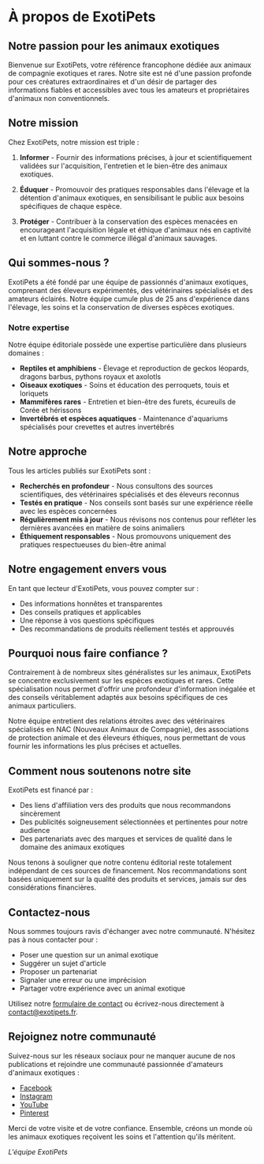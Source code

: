 # À propos de ExotiPets

## Notre passion pour les animaux exotiques

Bienvenue sur ExotiPets, votre référence francophone dédiée aux animaux de compagnie exotiques et rares. Notre site est né d'une passion profonde pour ces créatures extraordinaires et d'un désir de partager des informations fiables et accessibles avec tous les amateurs et propriétaires d'animaux non conventionnels.

## Notre mission

Chez ExotiPets, notre mission est triple :

1. **Informer** - Fournir des informations précises, à jour et scientifiquement validées sur l'acquisition, l'entretien et le bien-être des animaux exotiques.

2. **Éduquer** - Promouvoir des pratiques responsables dans l'élevage et la détention d'animaux exotiques, en sensibilisant le public aux besoins spécifiques de chaque espèce.

3. **Protéger** - Contribuer à la conservation des espèces menacées en encourageant l'acquisition légale et éthique d'animaux nés en captivité et en luttant contre le commerce illégal d'animaux sauvages.

## Qui sommes-nous ?

ExotiPets a été fondé par une équipe de passionnés d'animaux exotiques, comprenant des éleveurs expérimentés, des vétérinaires spécialisés et des amateurs éclairés. Notre équipe cumule plus de 25 ans d'expérience dans l'élevage, les soins et la conservation de diverses espèces exotiques.

### Notre expertise

Notre équipe éditoriale possède une expertise particulière dans plusieurs domaines :

- **Reptiles et amphibiens** - Élevage et reproduction de geckos léopards, dragons barbus, pythons royaux et axolotls
- **Oiseaux exotiques** - Soins et éducation des perroquets, touis et loriquets
- **Mammifères rares** - Entretien et bien-être des furets, écureuils de Corée et hérissons
- **Invertébrés et espèces aquatiques** - Maintenance d'aquariums spécialisés pour crevettes et autres invertébrés

## Notre approche

Tous les articles publiés sur ExotiPets sont :

- **Recherchés en profondeur** - Nous consultons des sources scientifiques, des vétérinaires spécialisés et des éleveurs reconnus
- **Testés en pratique** - Nos conseils sont basés sur une expérience réelle avec les espèces concernées
- **Régulièrement mis à jour** - Nous révisons nos contenus pour refléter les dernières avancées en matière de soins animaliers
- **Éthiquement responsables** - Nous promouvons uniquement des pratiques respectueuses du bien-être animal

## Notre engagement envers vous

En tant que lecteur d'ExotiPets, vous pouvez compter sur :

- Des informations honnêtes et transparentes
- Des conseils pratiques et applicables
- Une réponse à vos questions spécifiques
- Des recommandations de produits réellement testés et approuvés

## Pourquoi nous faire confiance ?

Contrairement à de nombreux sites généralistes sur les animaux, ExotiPets se concentre exclusivement sur les espèces exotiques et rares. Cette spécialisation nous permet d'offrir une profondeur d'information inégalée et des conseils véritablement adaptés aux besoins spécifiques de ces animaux particuliers.

Notre équipe entretient des relations étroites avec des vétérinaires spécialisés en NAC (Nouveaux Animaux de Compagnie), des associations de protection animale et des éleveurs éthiques, nous permettant de vous fournir les informations les plus précises et actuelles.

## Comment nous soutenons notre site

ExotiPets est financé par :

- Des liens d'affiliation vers des produits que nous recommandons sincèrement
- Des publicités soigneusement sélectionnées et pertinentes pour notre audience
- Des partenariats avec des marques et services de qualité dans le domaine des animaux exotiques

Nous tenons à souligner que notre contenu éditorial reste totalement indépendant de ces sources de financement. Nos recommandations sont basées uniquement sur la qualité des produits et services, jamais sur des considérations financières.

## Contactez-nous

Nous sommes toujours ravis d'échanger avec notre communauté. N'hésitez pas à nous contacter pour :

- Poser une question sur un animal exotique
- Suggérer un sujet d'article
- Proposer un partenariat
- Signaler une erreur ou une imprécision
- Partager votre expérience avec un animal exotique

Utilisez notre [formulaire de contact](/contact) ou écrivez-nous directement à contact@exotipets.fr.

## Rejoignez notre communauté

Suivez-nous sur les réseaux sociaux pour ne manquer aucune de nos publications et rejoindre une communauté passionnée d'amateurs d'animaux exotiques :

- [Facebook](#)
- [Instagram](#)
- [YouTube](#)
- [Pinterest](#)

Merci de votre visite et de votre confiance. Ensemble, créons un monde où les animaux exotiques reçoivent les soins et l'attention qu'ils méritent.

*L'équipe ExotiPets*
